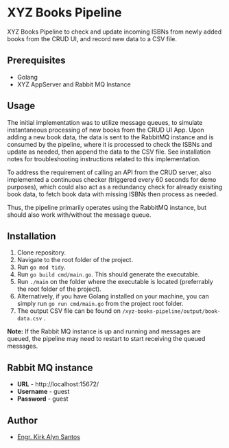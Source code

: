 
# XYZ Books Pipeline

XYZ Books Pipeline to check and update incoming ISBNs from newly added books from the CRUD UI, and record new data to a CSV file.

## Prerequisites
- Golang
- XYZ AppServer and Rabbit MQ Instance

## Usage

The initial implementation was to utilize message queues, to simulate instantaneous processing of new books from the CRUD UI App.
Upon adding a new book data, the data is sent to the RabbitMQ instance and is consumed by the pipeline, where it is processed to check the ISBNs and update as needed, then append the data to the CSV file. 
See installation notes for troubleshooting instructions related to this implementation.

To address the requirement of calling an API from the CRUD server, also implemented a continuous checker (triggered every 60 seconds for demo purposes),
which could also act as a redundancy check for already exisiting book data, to fetch book data with missing ISBNs then process as needed.

Thus, the pipeline primarily operates using the RabbitMQ instance, but should also work with/without the message queue.

## Installation

1. Clone repository.
2. Navigate to the root folder of the project.
3. Run `go mod tidy`.
4. Run `go build cmd/main.go`. This should generate the executable.
5. Run `./main` on the folder where the executable is located (preferrably the root folder of the project).
6. Alternatively, if you have Golang installed on your machine, you can simply run `go run cmd/main.go` from the project root folder.
7. The output CSV file can be found on `/xyz-books-pipeline/output/book-data.csv` .

**Note:** If the Rabbit MQ instance is up and running and messages are queued, the pipeline may need to restart to start receiving the queued messages.

## Rabbit MQ instance
- **URL** - http://localhost:15672/
- **Username** - guest
- **Password** - guest

## Author

- [Engr. Kirk Alyn Santos](https://github.com/kirkalyn13)
